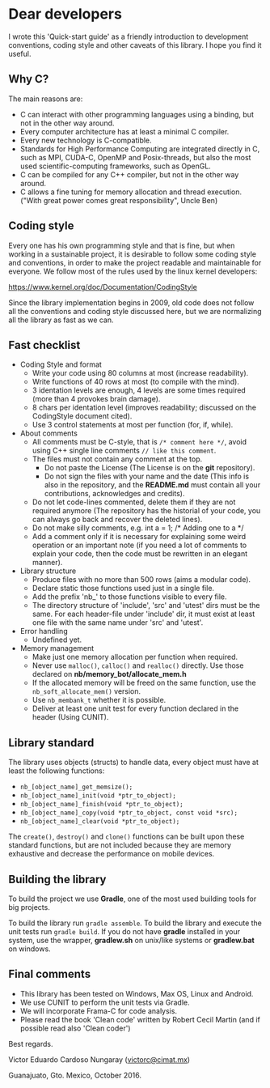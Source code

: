 # Dear developers

I wrote this 'Quick-start guide' as a friendly introduction to development conventions, coding style and other caveats of this library. I hope you find it useful.

## Why C?

The main reasons are:

- C can interact with other programming languages using a binding, but not in the other way around.
- Every computer architecture has at least a minimal C compiler.
- Every new technology is C-compatible.
- Standards for High Performance Computing are integrated directly in C, such as MPI, CUDA-C, OpenMP and Posix-threads, but also the most used scientific-computing frameworks, such as OpenGL.
- C can be compiled for any C++ compiler, but not in the other way around.
- C allows a fine tuning for memory allocation and thread execution.
  ("With great power comes great responsibility", Uncle Ben)

## Coding style

Every one has his own programming style and that is fine, but when working in a sustainable project, it is desirable to follow some coding style and conventions, in order to make the project readable and maintainable for everyone. We follow most of the rules used by the linux kernel developers:

https://www.kernel.org/doc/Documentation/CodingStyle

Since the library implementation begins in 2009, old code does not follow all the conventions and coding style discussed here, but we are normalizing all the library as fast as we can.

## Fast checklist

- Coding Style and format
  * Write your code using 80 columns at most (increase readability).
  * Write  functions of 40 rows at most (to compile with the mind).
  * 3 identation levels are enough, 4 levels are some times required
    (more than 4 provokes brain damage).
  * 8 chars per identation level
    (improves readability; discussed on the CodingStyle document cited).
  * Use 3 control statements at most per function (for, if, while).
- About comments
  * All comments must be C-style, that is  `/* comment here */`,
    avoid using C++ single line comments `// like this comment`.
  * The files must not contain any comment at the top.
    * Do not paste the License 
       (The License is on the **git** repository).
    * Do not sign the files with your name and the date
       (This info is also in the repository, and the **README.md** must
        contain all your contributions, acknowledges and credits).
  * Do not let code-lines commented, delete them if they are not
    required anymore (The repository has the historial of your code,
    you can always go back and recover the deleted lines).
  * Do not make silly comments, e.g. int a = 1; /* Adding one to a */
  * Add a comment only if it is necessary for explaining some weird
    operation or an important note (if you need a lot of comments to
    explain your code, then the code must be rewritten in an elegant manner).
- Library structure
  * Produce files with no more than 500 rows (aims a modular code).
  * Declare static those functions used just in a single file.
  * Add the prefix 'nb_' to those functions visible to every file.
  * The directory structure of 'include', 'src' and 'utest' dirs must be the
    same. For each header-file under 'include' dir, it must exist at least one
    file with the same name under 'src' and 'utest'.
- Error handling
  * Undefined yet.
- Memory management
  * Make just one memory allocation per function when required.
  * Never use `malloc()`, `calloc()` and `realloc()` directly.
    Use those declared on **nb/memory_bot/allocate_mem.h**
  * If the allocated memory will be freed on the same function,
    use the `nb_soft_allocate_mem()` version.
  * Use `nb_membank_t` whether it is possible.
  * Deliver at least one unit test for every function declared in the header 
    (Using CUNIT).

## Library standard
The library uses objects (structs) to handle data, every object must have at least the following functions:

- `nb_[object_name]_get_memsize();`
- `nb_[object_name]_init(void *ptr_to_object);`
- `nb_[object_name]_finish(void *ptr_to_object);`
- `nb_[object_name]_copy(void *ptr_to_object, const void *src);`
- `nb_[object_name]_clear(void *ptr_to_object);`

The `create()`, `destroy()` and `clone()` functions can be built upon these standard functions, but are not included because they are memory exhaustive and decrease the performance on mobile devices.

## Building the library

To build the project we use **Gradle**, one of the most used building tools for big projects.

To build the library run `gradle assemble`.
To build the library and execute the unit tests run `gradle build`.
If you do not have **gradle** installed in your system, use the wrapper, **gradlew.sh** on unix/like systems or **gradlew.bat** on windows.

## Final comments
- This library has been tested on Windows, Max OS, Linux and Android.
- We use CUNIT to perform the unit tests via Gradle.
- We will incorporate Frama-C for code analysis.
- Please read the book 'Clean code' written by Robert Cecil Martin
  (and if possible read also 'Clean coder')

Best regards.

Victor Eduardo Cardoso Nungaray (victorc@cimat.mx)

Guanajuato, Gto. Mexico, October 2016.